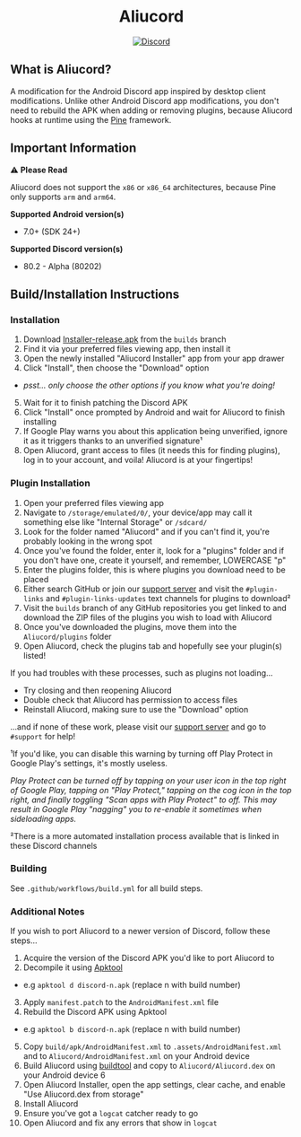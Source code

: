 <h1 align="center">Aliucord</h1>
<p align= "center">
  <a href="https://discord.gg/EsNDvBaHVU">
    <img alt="Discord" src="https://img.shields.io/discord/811255666990907402?color=%2300C853&label=Support%20Server&logo=discord&logoColor=%2300C853&style=for-the-badge">
  </a>
</p>

## What is Aliucord?

A modification for the Android Discord app inspired by desktop client modifications. 
Unlike other Android Discord app modifications, you don't need to rebuild the APK when adding or removing plugins, because Aliucord hooks at runtime using the [Pine](https://github.com/canyie/pine) framework.

## Important Information

⚠ **Please Read**

Aliucord does not support the `x86` or `x86_64` architectures, because Pine only supports `arm` and `arm64`.

**Supported Android version(s)** 

- 7.0+ (SDK 24+)

**Supported Discord version(s)**

- 80.2 - Alpha (80202)

## Build/Installation Instructions

### Installation
1. Download [Installer-release.apk](https://github.com/Aliucord/Aliucord/raw/builds/Installer-release.apk) from the `builds` branch
2. Find it via your preferred files viewing app, then install it
3. Open the newly installed "Aliucord Installer" app from your app drawer
4. Click "Install", then choose the "Download" option

  - *psst... only choose the other options if you know what you're doing!*

5. Wait for it to finish patching the Discord APK
6. Click "Install" once prompted by Android and wait for Aliucord to finish installing
7. If Google Play warns you about this application being unverified, ignore it as it triggers thanks to an unverified signature¹
8. Open Aliucord, grant access to files (it needs this for finding plugins), log in to your account, and voila! Aliucord is at your fingertips!

### Plugin Installation

1. Open your preferred files viewing app
2. Navigate to `/storage/emulated/0/`, your device/app may call it something else like "Internal Storage" or
`/sdcard/`
3. Look for the folder named "Aliucord" and if you can't find it, you're probably looking in the wrong spot
4. Once you've found the folder, enter it, look for a "plugins" folder and if you don't have one, create it yourself, and remember, LOWERCASE "p"
5. Enter the plugins folder, this is where plugins you download need to be placed
6. Either search GitHub or join our [support server](https://discord.gg/EsNDvBaHVU) and visit the `#plugin-links` and `#plugin-links-updates` text channels for plugins to download²
7. Visit the `builds` branch of any GitHub repositories you get linked to and download the ZIP files of the plugins you wish to load with Aliucord
8. Once you've downloaded the plugins, move them into the `Aliucord/plugins` folder
9. Open Aliucord, check the plugins tab and hopefully see your plugin(s) listed!

If you had troubles with these processes, such as plugins not loading...

- Try closing and then reopening Aliucord
- Double check that Aliucord has permission to access files
- Reinstall Aliucord, making sure to use the "Download" option

...and if none of these work, please visit our [support server](https://discord.gg/EsNDvBaHVU) and go to `#support` for help!

¹If you'd like, you can disable this warning by turning off Play Protect in Google Play's settings, it's mostly useless.

*Play Protect can be turned off by tapping on your user icon in the top right of Google Play, tapping on "Play Protect," tapping on the cog icon in the top right, and finally toggling
"Scan apps with Play Protect" to off. This may result in Google Play "nagging" you to re-enable it sometimes when sideloading apps.*

²There is a more automated installation process available that is linked in these Discord channels

### Building
See `.github/workflows/build.yml` for all build steps.

### Additional Notes
If you wish to port Aliucord to a newer version of Discord, follow these steps...
1. Acquire the version of the Discord APK you'd like to port Aliucord to
2. Decompile it using [Apktool](https://github.com/iBotPeaches/Apktool)

  - e.g `apktool d discord-n.apk` (replace n with build number)

3. Apply `manifest.patch` to the `AndroidManifest.xml` file
4. Rebuild the Discord APK using Apktool

  - e.g `apktool b discord-n.apk` (replace n with build number)

5. Copy `build/apk/AndroidManifest.xml` to `.assets/AndroidManifest.xml` and to `Aliucord/AndroidManifest.xml` on your Android device
6. Build Aliucord using [buildtool](https://github.com/Aliucord/buildtool) and copy to `Aliucord/Aliucord.dex` on your Android device
6
7. Open Aliucord Installer, open the app settings, clear cache, and enable "Use Aliucord.dex from storage"
8. Install Aliucord
9. Ensure you've got a `logcat` catcher ready to go
10. Open Aliucord and fix any errors that show in `logcat`
